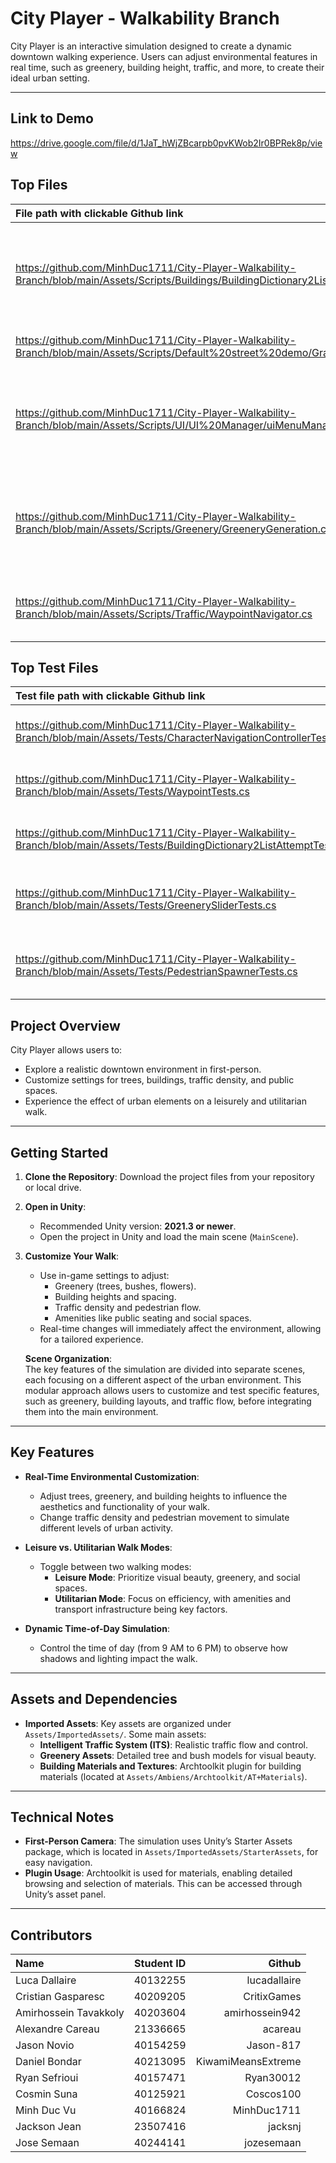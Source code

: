 # City Player - Walkability Branch

City Player is an interactive simulation designed to create a dynamic downtown walking experience. Users can adjust environmental features in real time, such as greenery, building height, traffic, and more, to create their ideal urban setting.

---
## Link to Demo

https://drive.google.com/file/d/1JaT_hWjZBcarpb0pvKWob2Ir0BPRek8p/view 

## Top Files

| File path with clickable Github link | Purpose |
| :---         |     :---:      |  
| https://github.com/MinhDuc1711/City-Player-Walkability-Branch/blob/main/Assets/Scripts/Buildings/BuildingDictionary2ListAttempt.cs      | Controls the variety of buildings along the street based on the slider value.    |
| https://github.com/MinhDuc1711/City-Player-Walkability-Branch/blob/main/Assets/Scripts/Default%20street%20demo/GrassStrip.cs   |Controls grass strip dynamically| 
| https://github.com/MinhDuc1711/City-Player-Walkability-Branch/blob/main/Assets/Scripts/UI/UI%20Manager/uiMenuManager.cs       | Control and manage the ui menus so that there is never 2 UIs at the same time | 
| https://github.com/MinhDuc1711/City-Player-Walkability-Branch/blob/main/Assets/Scripts/Greenery/GreeneryGeneration.cs   | Generates the greenery with the selection of assets of trees and flower pots | 
| https://github.com/MinhDuc1711/City-Player-Walkability-Branch/blob/main/Assets/Scripts/Traffic/WaypointNavigator.cs  | Allows the traffic system to follow the waypoints | 


## Top Test Files

| Test file path with clickable Github link | Purpose |
| :---         |     :---:      |  
| https://github.com/MinhDuc1711/City-Player-Walkability-Branch/blob/main/Assets/Tests/CharacterNavigationControllerTests.cs | Test Character Navigation Controller |
| https://github.com/MinhDuc1711/City-Player-Walkability-Branch/blob/main/Assets/Tests/WaypointTests.cs | Test Waypoints in Traffic System | 
| https://github.com/MinhDuc1711/City-Player-Walkability-Branch/blob/main/Assets/Tests/BuildingDictionary2ListAttemptTest.cs | Test Change in building density  | 
| https://github.com/MinhDuc1711/City-Player-Walkability-Branch/blob/main/Assets/Tests/GreenerySliderTests.cs | Test Greenery generation and deletion  | 
| https://github.com/MinhDuc1711/City-Player-Walkability-Branch/blob/main/Assets/Tests/PedestrianSpawnerTests.cs | Test Spawning of Pedestrians on Street | 

## Project Overview

City Player allows users to:
- Explore a realistic downtown environment in first-person.
- Customize settings for trees, buildings, traffic density, and public spaces.
- Experience the effect of urban elements on a leisurely and utilitarian walk.

---

## Getting Started

1. **Clone the Repository**: Download the project files from your repository or local drive.

2. **Open in Unity**:
   - Recommended Unity version: **2021.3 or newer**.
   - Open the project in Unity and load the main scene (`MainScene`).

3. **Customize Your Walk**:
   - Use in-game settings to adjust:
     - Greenery (trees, bushes, flowers).
     - Building heights and spacing.
     - Traffic density and pedestrian flow.
     - Amenities like public seating and social spaces.
   - Real-time changes will immediately affect the environment, allowing for a tailored experience.

   **Scene Organization**:  
   The key features of the simulation are divided into separate scenes, each focusing on a different aspect of the urban environment. This modular approach allows users to customize and test specific features, such as greenery, building layouts, and traffic flow, before integrating them into the main environment.

---

## Key Features

- **Real-Time Environmental Customization**:
  - Adjust trees, greenery, and building heights to influence the aesthetics and functionality of your walk.
  - Change traffic density and pedestrian movement to simulate different levels of urban activity.

- **Leisure vs. Utilitarian Walk Modes**:
  - Toggle between two walking modes:
    - **Leisure Mode**: Prioritize visual beauty, greenery, and social spaces.
    - **Utilitarian Mode**: Focus on efficiency, with amenities and transport infrastructure being key factors.

- **Dynamic Time-of-Day Simulation**:
  - Control the time of day (from 9 AM to 6 PM) to observe how shadows and lighting impact the walk.

---


## Assets and Dependencies

- **Imported Assets**: Key assets are organized under `Assets/ImportedAssets/`. Some main assets:
  - **Intelligent Traffic System (ITS)**: Realistic traffic flow and control.
  - **Greenery Assets**: Detailed tree and bush models for visual beauty.
  - **Building Materials and Textures**: Archtoolkit plugin for building materials (located at `Assets/Ambiens/Archtoolkit/AT+Materials`).

---

## Technical Notes

- **First-Person Camera**: The simulation uses Unity’s Starter Assets package, which is located in `Assets/ImportedAssets/StarterAssets`, for easy navigation.
- **Plugin Usage**: Archtoolkit is used for materials, enabling detailed browsing and selection of materials. This can be accessed through Unity’s asset panel.
  
---

## Contributors

| Name | Student ID | Github |
| :---         |     :---:      |          ---: |
| Luca Dallaire          | 40132255  | lucadallaire |
| Cristian Gasparesc     | 40209205  | CritixGames |
| Amirhossein Tavakkoly  | 40203604  | amirhossein942 |
| Alexandre Careau       | 21336665  | acareau |
| Jason Novio            | 40154259  | Jason-817 |
| Daniel Bondar          | 40213095  | KiwamiMeansExtreme |
| Ryan Sefrioui          | 40157471  | Ryan30012 |
| Cosmin Suna            | 40125921  | Coscos100 |
| Minh Duc Vu            | 40166824  | MinhDuc1711 |
| Jackson Jean           | 23507416  | jacksnj |
| Jose Semaan            | 40244141  | jozesemaan |

